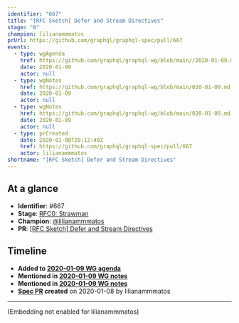 ```yaml
---
identifier: "667"
title: "[RFC Sketch] Defer and Stream Directives"
stage: "0"
champion: lilianammmatos
prUrl: https://github.com/graphql/graphql-spec/pull/667
events:
  - type: wgAgenda
    href: https://github.com/graphql/graphql-wg/blob/main//2020-01-09.md
    date: 2020-01-09
    actor: null
  - type: wgNotes
    href: https://github.com/graphql/graphql-wg/blob/main/020-01-09.md
    date: 2020-01-09
    actor: null
  - type: wgNotes
    href: https://github.com/graphql/graphql-wg/blob/main/020-01-09.md
    date: 2020-01-09
    actor: null
  - type: prCreated
    date: 2020-01-08T20:12:40Z
    href: https://github.com/graphql/graphql-spec/pull/667
    actor: lilianammmatos
shortname: "[RFC Sketch] Defer and Stream Directives"
---
```


## At a glance

- **Identifier**: #667
- **Stage**: [RFC0: Strawman](https://github.com/graphql/graphql-spec/blob/main/CONTRIBUTING.md#stage-0-strawman)
- **Champion**: [@lilianammmatos](https://github.com/lilianammmatos)
- **PR**: [[RFC Sketch] Defer and Stream Directives](https://github.com/graphql/graphql-spec/pull/667)

<!-- BEGIN_CUSTOM_TEXT -->



<!-- END_CUSTOM_TEXT -->

## Timeline

- **Added to [2020-01-09 WG agenda](https://github.com/graphql/graphql-wg/blob/main//2020-01-09.md)**
- **Mentioned in [2020-01-09 WG notes](https://github.com/graphql/graphql-wg/blob/main/020-01-09.md)**
- **Mentioned in [2020-01-09 WG notes](https://github.com/graphql/graphql-wg/blob/main/020-01-09.md)**
- **[Spec PR](https://github.com/graphql/graphql-spec/pull/667) created** on 2020-01-08 by lilianammmatos

<!-- VERBATIM -->

---

(Embedding not enabled for lilianammmatos)
